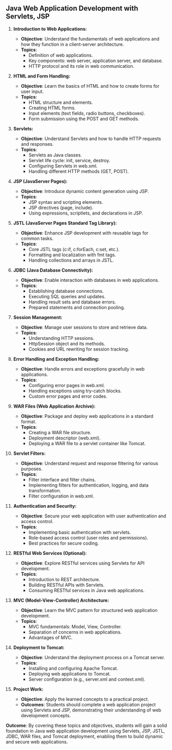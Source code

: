 ## Java Web Application Development with Servlets, JSP

1. **Introduction to Web Applications:**
   - **Objective**: Understand the fundamentals of web applications and how they function in a client-server architecture.
   - **Topics**:
     - Definition of web applications.
     - Key components: web server, application server, and database.
     - HTTP protocol and its role in web communication.

2. **HTML and Form Handling:**
   - **Objective**: Learn the basics of HTML and how to create forms for user input.
   - **Topics**:
     - HTML structure and elements.
     - Creating HTML forms.
     - Input elements (text fields, radio buttons, checkboxes).
     - Form submission using the POST and GET methods.

3. **Servlets:**
   - **Objective**: Understand Servlets and how to handle HTTP requests and responses.
   - **Topics**:
     - Servlets as Java classes.
     - Servlet life cycle: init, service, destroy.
     - Configuring Servlets in web.xml.
     - Handling different HTTP methods (GET, POST).

4. **JSP (JavaServer Pages):**
   - **Objective**: Introduce dynamic content generation using JSP.
   - **Topics**:
     - JSP syntax and scripting elements.
     - JSP directives (page, include).
     - Using expressions, scriptlets, and declarations in JSP.

5. **JSTL (JavaServer Pages Standard Tag Library):**
   - **Objective**: Enhance JSP development with reusable tags for common tasks.
   - **Topics**:
     - Core JSTL tags (c:if, c:forEach, c:set, etc.).
     - Formatting and localization with fmt tags.
     - Handling collections and arrays in JSTL.

6. **JDBC (Java Database Connectivity):**
   - **Objective**: Enable interaction with databases in web applications.
   - **Topics**:
     - Establishing database connections.
     - Executing SQL queries and updates.
     - Handling result sets and database errors.
     - Prepared statements and connection pooling.

7. **Session Management:**
   - **Objective**: Manage user sessions to store and retrieve data.
   - **Topics**:
     - Understanding HTTP sessions.
     - HttpSession object and its methods.
     - Cookies and URL rewriting for session tracking.

8. **Error Handling and Exception Handling:**
   - **Objective**: Handle errors and exceptions gracefully in web applications.
   - **Topics**:
     - Configuring error pages in web.xml.
     - Handling exceptions using try-catch blocks.
     - Custom error pages and error codes.

9. **WAR Files (Web Application Archive):**
   - **Objective**: Package and deploy web applications in a standard format.
   - **Topics**:
     - Creating a WAR file structure.
     - Deployment descriptor (web.xml).
     - Deploying a WAR file to a servlet container like Tomcat.

10. **Servlet Filters:**
    - **Objective**: Understand request and response filtering for various purposes.
    - **Topics**:
      - Filter interface and filter chains.
      - Implementing filters for authentication, logging, and data transformation.
      - Filter configuration in web.xml.

11. **Authentication and Security:**
    - **Objective**: Secure your web application with user authentication and access control.
    - **Topics**:
      - Implementing basic authentication with servlets.
      - Role-based access control (user roles and permissions).
      - Best practices for secure coding.

12. **RESTful Web Services (Optional):**
    - **Objective**: Explore RESTful services using Servlets for API development.
    - **Topics**:
      - Introduction to REST architecture.
      - Building RESTful APIs with Servlets.
      - Consuming RESTful services in Java web applications.

13. **MVC (Model-View-Controller) Architecture:**
    - **Objective**: Learn the MVC pattern for structured web application development.
    - **Topics**:
      - MVC fundamentals: Model, View, Controller.
      - Separation of concerns in web applications.
      - Advantages of MVC.

14. **Deployment to Tomcat:**
    - **Objective**: Understand the deployment process on a Tomcat server.
    - **Topics**:
      - Installing and configuring Apache Tomcat.
      - Deploying web applications to Tomcat.
      - Server configuration (e.g., server.xml and context.xml).

15. **Project Work:**
    - **Objective**: Apply the learned concepts to a practical project.
    - **Outcomes**: Students should complete a web application project using Servlets and JSP, demonstrating their understanding of web development concepts.



**Outcome**: By covering these topics and objectives, students will gain a solid foundation in Java web application development using Servlets, JSP, JSTL, JDBC, WAR files, and Tomcat deployment, enabling them to build dynamic and secure web applications.